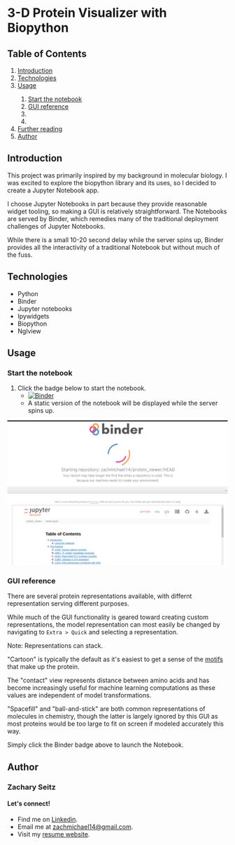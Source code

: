 # 3-D Protein Visualizer with Biopython

## Table of Contents

<ol>
 <li><a href="#introduction">Introduction</a></li>
 <li><a href="#technologies">Technologies</a></li>
 <li><a href="#usage">Usage</a></li>
  <ol>
   <li><a href="#start-the-notebook">Start the notebook</a></li>
   <li><a href="#gui-reference">GUI reference</a></li>
   <li><a href="#"></a></li>
   <li><a href="#"></a></li>
  </ol>
 <li><a href="#further-reading">Further reading</a></li>
 <li><a href="#author">Author</a></li>
 </ol>
 
## Introduction <a class="anchor" id="introduction"></a>

This project was primarily inspired by my background in molecular biology. I was excited to explore the biopython library and its uses, so I decided to create a Jupyter Notebook app.

I choose Jupyter Notebooks in part because they provide reasonable widget tooling, so making a GUI is relatively straightforward. The Notebooks are served by Binder, which remedies many of the traditional deployment challenges of Jupyter Notebooks.

While there is a small 10-20 second delay while the server spins up, Binder provides all the interactivity of a traditional Notebook but without much of the fuss.

## Technologies <a class="anchor" id="technologies"></a>
* Python
* Binder
* Jupyter notebooks
* Ipywidgets
* Biopython
* Nglview

## Usage

### Start the notebook <a class="anchor" id="start-the-notebook"></a>

1. Click the badge below to start the notebook.
    - [![Binder](https://mybinder.org/badge_logo.svg)](https://mybinder.org/v2/gh/zachmichael14/protein_viewer/HEAD?labpath=viewer.ipynb)
    - A static version of the notebook will be displayed while the server spins up. 
  
 ![static_notebook.png](img/static_notebook.png)

### GUI reference <a class="anchor" id="gui-reference"></a>

There are several protein representations available, with differnt representation serving different purposes.

While much of the GUI functionality is geared toward creating custom representations, the model representation can most easily be changed by navigating to ```Extra > Quick``` and selecting a representation. 

Note: Representations can stack.

"Cartoon" is typically the default as it's easiest to get a sense of the [motifs](https://bio.libretexts.org/Bookshelves/Cell_and_Molecular_Biology/Book%3A_Basic_Cell_and_Molecular_Biology_(Bergtrom)/03%3A_Details_of_Protein_Structure/3.06%3A_Protein_Domains_Motifs_and_Folds_in_Protein_Structure) that make up the protein.

The "contact" view represents distance between amino acids and has become increasingly useful for machine learning computations as these values are independent of model transformations. 

"Spacefill" and "ball-and-stick" are both common representations of molecules in chemistry, though the latter is largely ignored by this GUI as most proteins would be too large to fit on screen if modeled accurately this way.

Simply click the Binder badge above to launch the Notebook.

## Author
### Zachary Seitz
#### Let's connect!
* Find me on [Linkedin](https://linkedin.com/in/zachmichael14).
* Email me at zachmichael14@gmail.com.
* Visit my [resume website](https://zachmichael14.github.io/gh_page/).
